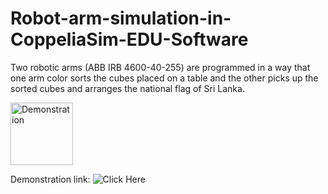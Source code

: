 # Robot-arm-simulation-in-CoppeliaSim-EDU-Software
Two robotic arms (ABB IRB 4600-40-255) are programmed in a way that one arm color sorts the cubes placed on a table and the other picks up the sorted cubes and arranges the national flag of Sri Lanka. 

<img src="https://user-images.githubusercontent.com/78531263/210128400-eb42c45d-640b-454a-bf97-0be1ce01864f.png" alt="Demonstration" style="height: 100px; width:100px;"/>

Demonstration link: 
![Click Here](https://youtu.be/-vK-h1N06V0)
